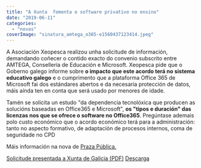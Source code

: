 ```yaml
---
title: "A Xunta  fomenta o software privativo no ensino"
date: "2019-06-11"
categories: 
  - "novas"
coverImage: "sinatura_amtega_o365-e1560437123414.jpeg"
---
```


A Asociación Xeopesca realizou unha solicitude de información, demandando coñecer o contido exacto do convenio subscrito entre AMTEGA, Consellería de Educación e Microsoft. Xeopesca pide que o Goberno galego informe sobre **o impacto que este acordo terá no sistema educativo galego** e o cumprimento que a plataforma Office 365 de Microsoft fai dos estándares abertos e da necesaria protección de datos, máis aínda ten en conta que será usado por menores de idade.

  
Tamén se solicita un estudo "da dependencia tecnolóxica que producen as solucións baseadas en Office365 e Microsoft", **os "tipos e duración" das licenzas nos que se ofrece o software no Office365**. Pregúntase ademais polo custo económico que o acordo económico terá para a administración: tanto no aspecto formativo, de adaptación de procesos internos, coma de seguridade no CPD 

  
Máis información na nova de [Praza Pública.](https://praza.gal/ciencia-e-tecnoloxia/a-xunta-chega-a-un-acordo-con-microsoft-para-fomentar-o-software-privativo-en-todos-os-centros-de-ensino)

[Solicitude presentada a Xunta de Galicia (PDF)](https://www.xeopesca.gal/wp-content/uploads/2019/06/Solicitude-PR100A-20190611-1.pdf) [Descarga](https://www.xeopesca.gal/wp-content/uploads/2019/06/Solicitude-PR100A-20190611-1.pdf)
